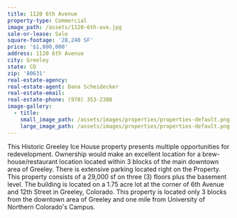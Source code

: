```yaml
---
title: 1120 6th Avenue
property-type: Commercial
image_path: /assets/1120-6th-ave.jpg
sale-or-lease: Sale
square-footage: '28,240 SF'
price: '$1,800,000'
address: 1120 6th Avenue
city: Greeley
state: CO
zip: '80631'
real-estate-agency:
real-estate-agent: Dana Scheidecker
real-estate-email:
real-estate-phone: (970) 353-2380
image-gallery:
  - title:
    small_image_path: /assets/images/properties/properties-default.png
    large_image_path: /assets/images/properties/properties-default.png
---
```


This Historic Greeley Ice House property presents multiple opportunities for redevelopment. Ownership would make an excellent location for a brew-house/restaurant location located within 3 blocks of the main downtown area of Greeley. There is extensive parking located right on the Property. This property consists of a 29,000 sf on three (3) floors plus the basement level. The building is located on a 1.75 acre lot at the corner of 6th Avenue and 12th Street in Greeley, Colorado. This property is located only 3 blocks from the downtown area of Greeley and one mile from University of Northern Colorado's Campus.